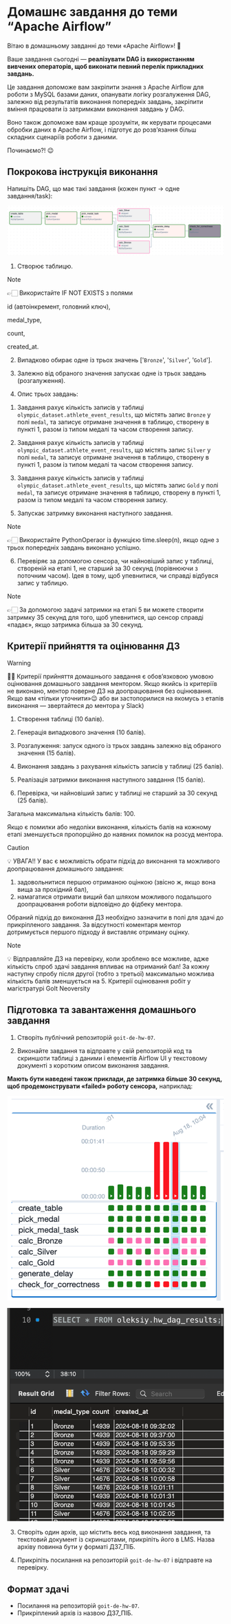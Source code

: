 # Домашнє завдання до теми “Apache Airflow”

Вітаю в домашньому завданні до теми «Apache Airflow»! 🙂

Ваше завдання сьогодні — **реалізувати DAG із використанням вивчених операторів,
щоб виконати певний перелік прикладних завдань.**

Це завдання допоможе вам закріпити знання з Apache Airflow для роботи з MySQL
базами даних, опанувати логіку розгалуження DAG, залежно від результатів
виконання попередніх завдань, закріпити вміння працювати із затримками виконання
завдань у DAG.

Воно також допоможе вам краще зрозуміти, як керувати процесами обробки даних в
Apache Airflow, і підготує до розв’язання більш складних сценаріїв роботи з
даними.

Починаємо?! 😉

## Покрокова інструкція виконання

Напишіть DAG, що має такі завдання (кожен пункт → одне завдання/task):

![Results](./assets/pic-01.png)

1. Створює таблицю.

> [!NOTE]
>
> 👉🏻 Використайте IF NOT EXISTS з полями
>
> id (автоінкремент, головний ключ),
>
> medal_type,
>
> count,
>
> created_at.

2. Випадково обирає одне із трьох значень ['`Bronze`', '`Silver`', '`Gold`'].

3. Залежно від обраного значення запускає одне із трьох завдань (розгалуження).

4. Опис трьох завдань:

1) Завдання рахує кількість записів у таблиці
   `olympic_dataset.athlete_event_results`, що містять запис `Bronze` у полі
   `medal`, та записує отримане значення в таблицю, створену в пункті 1, разом
   із типом медалі та часом створення запису.

2) Завдання рахує кількість записів у таблиці
   `olympic_dataset.athlete_event_results`, що містять запис `Silver` у полі
   `medal`, та записує отримане значення в таблицю, створену в пункті 1, разом
   із типом медалі та часом створення запису.

3) Завдання рахує кількість записів у таблиці
   `olympic_dataset.athlete_event_results`, що містять запис `Gold` у полі
   `medal`, та записує отримане значення в таблицю, створену в пункті 1, разом
   із типом медалі та часом створення запису.

5. Запускає затримку виконання наступного завдання.

> [!NOTE]
>
> 👉🏻 Використайте PythonOperaor із функцією time.sleep(n), якщо одне з трьох
> попередніх завдань виконано успішно.

6. Перевіряє за допомогою сенсора, чи найновіший запис у таблиці, створеній на
   етапі 1, не старший за 30 секунд (порівнюючи з поточним часом). Ідея в тому,
   щоб упевнитися, чи справді відбувся запис у таблицю.

> [!NOTE]
>
> 👉🏻 За допомогою задачі затримки на етапі 5 ви можете створити затримку 35
> секунд для того, щоб упевнитися, що сенсор справді «падає», якщо затримка
> більша за 30 секунд.

## Критерії прийняття та оцінювання ДЗ

> [!WARNING]
>
> ☝🏻 Критерії прийняття домашнього завдання є обов’язковою умовою оцінювання
> домашнього завдання ментором. Якщо якийсь із критеріїв не виконано, ментор
> поверне ДЗ на доопрацювання без оцінювання. Якщо вам «тільки уточнити»😉 або
> ви застопорилися на якомусь з етапів виконання — звертайтеся до ментора у
> Slack)

1. Створення таблиці (10 балів).

2. Генерація випадкового значення (10 балів).

3. Розгалуження: запуск одного із трьох завдань залежно від обраного значення
   (15 балів).

4. Виконання завдань з рахування кількість записів у таблиці (25 балів).

5. Реалізація затримки виконання наступного завдання (15 балів).

6. Перевірка, чи найновіший запис у таблиці не старший за 30 секунд (25 балів).

Загальна максимальна кількість балів: 100.

Якщо є помилки або недоліки виконання, кількість балів на кожному етапі
зменшується пропорційно до наявних помилок на розсуд ментора.

> [!CAUTION]
>
> 💡 УВАГА!! У вас є можливість обрати підхід до виконання та можливого
> доопрацювання домашнього завдання:
>
> 1. задовольнитися першою отриманою оцінкою (звісно ж, якщо вона вища за
>    прохідний бал),
> 2. намагатися отримати вищий бал шляхом можливого подальшого доопрацювання
>    роботи відповідно до фідбеку ментора.
>
> Обраний підхід до виконання ДЗ необхідно зазначити в полі для здачі до
> прикріпленого завдання. За відсутності коментаря ментор дотримується першого
> підходу й виставляє отриману оцінку.

> [!NOTE]
>
> 💡 Відправляйте ДЗ на перевірку, коли зроблено все можливе, адже кількість
> спроб здачі завдання впливає на отриманий бал! За кожну наступну спробу після
> другої (тобто з третьої) максимально можлива кількість балів зменшується на 5.
> Критерії оцінювання робіт у магістратурі GoIt Neoversity

## Підготовка та завантаження домашнього завдання

1. Створіть публічний репозиторій `goit-de-hw-07`.

2. Виконайте завдання та відправте у свій репозиторій код та скриншоти таблиці з
   даними і елементів Airflow UI у текстовому документі з коротким описом
   виконання завдання.

**Мають бути наведені також приклади, де затримка більше 30 секунд, щоб
продемонструвати «failed» роботу сенсора,** наприклад:

![Results](./assets/pic-02.png)

![Results](./assets/pic-03.png)

3. Створіть один архів, що містить весь код виконання завдання, та текстовий
   документ із скриншотами, прикріпіть його в LMS. Назва архіву повинна бути у
   форматі ДЗ7_ПІБ.

4. Прикріпіть посилання на репозиторій `goit-de-hw-07` і відправте на перевірку.

## Формат здачі

- Посилання на репозиторій `goit-de-hw-07`.
- Прикріплений архів із назвою ДЗ7_ПІБ.
